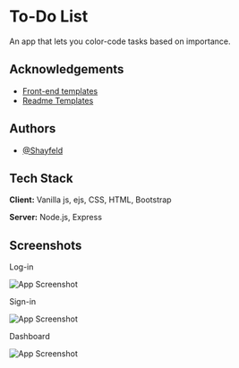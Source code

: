 
# To-Do List

An app that lets you color-code tasks based on importance.

## Acknowledgements

 - [Front-end templates](https://startbootstrap.com/theme/sb-admin-2)
 - [Readme Templates](https://readme.so/)

## Authors

- [@Shayfeld](https://github.com/shayfeld)

## Tech Stack

**Client:** Vanilla js, ejs, CSS, HTML, Bootstrap

**Server:** Node.js, Express


## Screenshots

Log-in

![App Screenshot](https://i.ibb.co/ncThLZZ/login.png)

Sign-in

![App Screenshot](https://i.ibb.co/wdBPFLG/register.png)

Dashboard

![App Screenshot](https://i.ibb.co/8DynzdL/dashboard.png)
